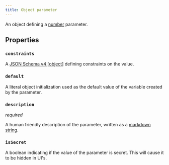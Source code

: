 ```yaml
---
title: Object parameter
---
```


An object defining a [number](../../types/number.md) parameter.

## Properties

### `constraints`

A [JSON Schema v4 [object]](https://tools.ietf.org/html/draft-wright-json-schema-00) defining constraints on the value.

### `default`

A literal object initialization used as the default value of the variable created by the parameter.

### `description`

_required_

A human friendly description of the parameter, written as a [markdown string](markdown.md).

### `isSecret`

A boolean indicating if the value of the parameter is secret. This will cause it to be hidden in UI's. 
